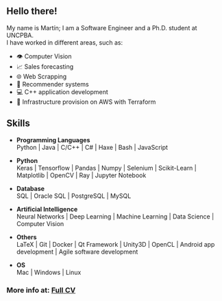 ## Hello there!

My name is Martín; I am a Software Engineer and a Ph.D. student at UNCPBA.<br>
I have worked in different areas, such as:
* 👁️ Computer Vision
* 📈 Sales forecasting
* 🌐 Web Scrapping
* 🎯 Recommender systems
* 💻 C++ application development
* 🔨 Infrastructure provision on AWS with Terraform

##  Skills

* **Programming Languages**<br>
Python | Java | C/C++ | C# | Haxe | Bash | JavaScript

* **Python**<br>
Keras | Tensorflow | Pandas | Numpy | Selenium | Scikit-Learn | Matplotlib | OpenCV | Ray | Jupyter Notebook

* **Database**<br>
SQL | Oracle SQL | PostgreSQL | MySQL

* **Artificial Intelligence**<br>
Neural Networks | Deep Learning | Machine Learning | Data Science | Computer Vision

* **Others**<br>
LaTeX | Git | Docker | Qt Framework | Unity3D | OpenCL | Android app development | Agile software development

* **OS**<br>
Mac | Windows | Linux

### More info at: [Full CV](https://drive.google.com/file/d/1D6rteBfSVazB5RMiO5huj90rRIjIJxty/view) 
